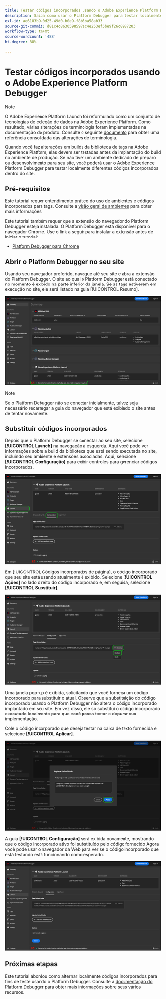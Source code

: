 ```yaml
---
title: Testar códigos incorporados usando o Adobe Experience Platform Debugger
description: Saiba como usar o Platform Debugger para testar localmente diferentes códigos incorporados para o Adobe Experience Platform em seu site.
exl-id: ae6183b9-0d25-49d0-b0e9-f8b5ba58ab33
source-git-commit: d81c4c8630598597ec4e253ef5be9f26c8987203
workflow-type: tm+mt
source-wordcount: '488'
ht-degree: 88%

---
```


# Testar códigos incorporados usando o Adobe Experience Platform Debugger

>[!NOTE]
>
>O Adobe Experience Platform Launch foi reformulado como um conjunto de tecnologias de coleção de dados na Adobe Experience Platform. Como resultado, várias alterações de terminologia foram implementadas na documentação do produto. Consulte o seguinte [documento](../../term-updates.md) para obter uma referência consolidada das alterações de terminologia.

Quando você faz alterações em builds da biblioteca de tags na Adobe Experience Platform, elas devem ser testadas antes da implantação do build no ambiente de produção. Se não tiver um ambiente dedicado de preparo ou desenvolvimento para seu site, você poderá usar o Adobe Experience Platform Debugger para testar localmente diferentes códigos incorporados dentro do site.

## Pré-requisitos

Este tutorial requer entendimento prático do uso de ambientes e códigos incorporados para tags. Consulte a [visão geral de ambientes](./environments.md) para obter mais informações.

Este tutorial também requer que a extensão do navegador do Platform Debugger esteja instalada. O Platform Debugger está disponível para o navegador Chrome. Use o link a seguir para instalar a extensão antes de iniciar o tutorial:

* [Platform Debugger para Chrome](https://chrome.google.com/webstore/detail/adobe-experience-platform/bfnnokhpnncpkdmbokanobigaccjkpob)

## Abrir o Platform Debugger no seu site

Usando seu navegador preferido, navegue até seu site e abra a extensão do Platform Debugger. O site ao qual o Platform Debugger está conectado no momento é exibido na parte inferior da janela. Se as tags estiverem em execução no site, ele será listado na guia [!UICONTROL Resumo].

![](./images/embed-code-testing/summary.png)

>[!NOTE]
>
>Se o Platform Debugger não se conectar inicialmente, talvez seja necessário recarregar a guia do navegador que está exibindo o site antes de tentar novamente.

## Substituir códigos incorporados

Depois que o Platform Debugger se conectar ao seu site, selecione **[!UICONTROL Launch]** na navegação à esquerda. Aqui você pode ver informações sobre a build da biblioteca que está sendo executada no site, incluindo seu ambiente e extensões associadas. Aqui, selecione **[!UICONTROL Configuração]** para exibir controles para gerenciar códigos incorporados.

![](./images/embed-code-testing/launch-tab.png)

Em [!UICONTROL Códigos incorporados de página], o código incorporado que seu site está usando atualmente é exibido. Selecione **[!UICONTROL Ações]** no lado direito do código incorporado e, em seguida, selecione **[!UICONTROL Substituir]**.

![](./images/embed-code-testing/replace.png)

Uma janela pop-up é exibida, solicitando que você forneça um código incorporado para substituir o atual. Observe que a substituição do código incorporado usando o Platform Debugger não altera o código incorporado implantado em seu site. Em vez disso, ele só substitui o código incorporado executado localmente para que você possa testar e depurar sua implementação.

Cole o código incorporado que deseja testar na caixa de texto fornecida e selecione **[!UICONTROL Aplicar]**.

![](./images/embed-code-testing/paste-code.png)

A guia **[!UICONTROL Configuração]** será exibida novamente, mostrando que o código incorporado ativo foi substituído pelo código fornecido Agora você pode usar o navegador da Web para ver se o código incorporado que está testando está funcionando como esperado.

![](./images/embed-code-testing/code-replaced.png)

## Próximas etapas

Este tutorial abordou como alternar localmente códigos incorporados para fins de teste usando o Platform Debugger. Consulte a [documentação do Platform Debugger](../../../debugger/home.md) para obter mais informações sobre seus vários recursos.
